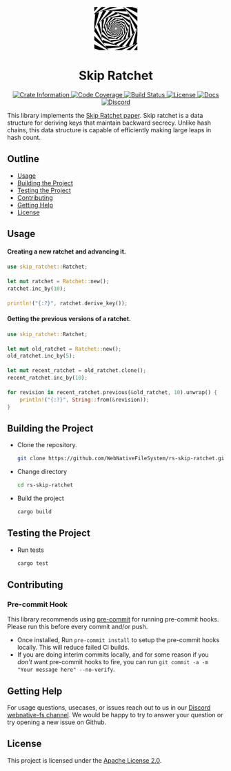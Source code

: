 <div align="center">
  <a href="https://github.com/WebNativeFileSystem" target="_blank">
    <img src="https://raw.githubusercontent.com/WebNativeFileSystem/rs-skip-ratchet/main/assets/logo.svg" alt="Skip Ratchet Logo" width="100" height="100"></img>
  </a>

  <h1 align="center">Skip Ratchet</h1>

  <p>
    <a href="https://crates.io/crates/skip_ratchet">
      <img src="https://img.shields.io/crates/v/skip_ratchet?label=crates" alt="Crate Information">
    </a>
    <a href="https://codecov.io/gh/wnfs-wg/rs-skip-ratchet">
      <img src="https://codecov.io/gh/wnfs-wg/rs-skip-ratchet/branch/main/graph/badge.svg?token=95YHXFMFF4" alt="Code Coverage"/>
    </a>
    <a href="https://github.com/wnfs-wg/rs-skip-ratchet/actions?query=">
      <img src="https://github.com/wnfs-wg/rs-skip-ratchet/actions/workflows/checks.yaml/badge.svg" alt="Build Status">
    </a>
    <a href="https://github.com/wnfs-wg/rs-skip-ratchet/blob/main/LICENSE">
      <img src="https://img.shields.io/badge/License-Apache%202.0-blue.svg" alt="License">
    </a>
    <a href="https://docs.rs/skip-ratchet">
      <img src="https://img.shields.io/static/v1?label=Docs&message=docs.rs&color=blue" alt="Docs">
    </a>
    <a href="https://discord.gg/zAQBDEq">
      <img src="https://img.shields.io/static/v1?label=Discord&message=join%20us!&color=mediumslateblue" alt="Discord">
    </a>
  </p>
</div>

This library implements the [Skip Ratchet paper][paper]. Skip ratchet is a data structure for deriving keys that maintain backward secrecy. Unlike hash chains, this data structure is capable of efficiently making large leaps in hash count.

## Outline

- [Usage](#usage)
- [Building the Project](#building-the-project)
- [Testing the Project](#testing-the-project)
- [Contributing](#contributing)
- [Getting Help](#getting-help)
- [License](#license)

## Usage

#### Creating a new ratchet and advancing it.

```rust
use skip_ratchet::Ratchet;

let mut ratchet = Ratchet::new();
ratchet.inc_by(10);

println!("{:?}", ratchet.derive_key());
```

#### Getting the previous versions of a ratchet.

```rust
use skip_ratchet::Ratchet;

let mut old_ratchet = Ratchet::new();
old_ratchet.inc_by(5);

let mut recent_ratchet = old_ratchet.clone();
recent_ratchet.inc_by(10);

for revision in recent_ratchet.previous(&old_ratchet, 10).unwrap() {
    println!("{:?}", String::from(&revision));
}
```

## Building the Project

- Clone the repository.

  ```bash
  git clone https://github.com/WebNativeFileSystem/rs-skip-ratchet.git
  ```

- Change directory

  ```bash
  cd rs-skip-ratchet
  ```

- Build the project

  ```bash
  cargo build
  ```

## Testing the Project

- Run tests

  ```bash
  cargo test
  ```

## Contributing

### Pre-commit Hook

This library recommends using [pre-commit][pre-commit] for running pre-commit hooks. Please run this before every commit and/or push.

- Once installed, Run `pre-commit install` to setup the pre-commit hooks locally.  This will reduce failed CI builds.
- If you are doing interim commits locally, and for some reason if you _don't_ want pre-commit hooks to fire, you can run
  `git commit -a -m "Your message here" --no-verify`.

## Getting Help

For usage questions, usecases, or issues reach out to us in our [Discord webnative-fs channel](https://discord.gg/YbT6x7Wkvk).
We would be happy to try to answer your question or try opening a new issue on Github.

## License

This project is licensed under the [Apache License 2.0](https://github.com/wnfs-wg/rs-skip-ratchet/blob/main/LICENSE).

[paper]: https://eprint.iacr.org/2022/1078.pdf
[pre-commit]: https://pre-commit.com/
